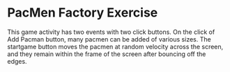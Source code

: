 # PacMen Factory Exercise
This game activity has two events with two click buttons. On the click of Add Pacman button, 
many pacmen can be added of various sizes. 
The startgame button moves the pacmen at random velocity across the screen, 
and they remain within the frame of the screen after bouncing off the edges.
